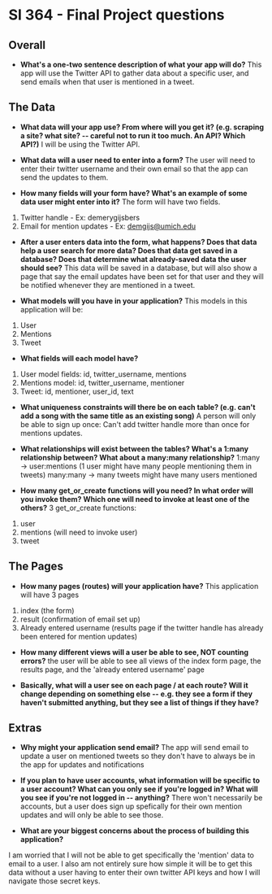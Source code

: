 # SI 364 - Final Project questions

## Overall

* **What's a one-two sentence description of what your app will do?**
This app will use the Twitter API to gather data about a specific user, and send emails when that user is mentioned in a tweet. 

## The Data

* **What data will your app use? From where will you get it? (e.g. scraping a site? what site? -- careful not to run it too much. An API? Which API?)**
I will be using the Twitter API. 

* **What data will a user need to enter into a form?**
The user will need to enter their twitter username and their own email so that the app can send the updates to them. 

* **How many fields will your form have? What's an example of some data user might enter into it?**
The form will have two fields. 
1. Twitter handle - Ex: demerygijsbers
2. Email for mention updates - Ex: demgijs@umich.edu

* **After a user enters data into the form, what happens? Does that data help a user search for more data? Does that data get saved in a database? Does that determine what already-saved data the user should see?**
This data will be saved in a database, but will also show a page that say the email updates have been set for that user and they will be notified whenever they are mentioned in a tweet.  

* **What models will you have in your application?**
This models in this application will be: 
1. User
2. Mentions
3. Tweet

* **What fields will each model have?**
1. User model fields: id, twitter_username, mentions
2. Mentions model: id, twitter_username, mentioner
3. Tweet: id, mentioner, user_id, text 

* **What uniqueness constraints will there be on each table? (e.g. can't add a song with the same title as an existing song)**
A person will only be able to sign up once: Can't add twitter handle more than once for mentions updates. 

* **What relationships will exist between the tables? What's a 1:many relationship between? What about a many:many relationship?**
1:many -> user:mentions (1 user might have many people mentioning them in tweets)
many:many -> many tweets might have many users mentioned 

* **How many get_or_create functions will you need? In what order will you invoke them? Which one will need to invoke at least one of the others?**
3 get_or_create functions:
1. user
2. mentions (will need to invoke user)
3. tweet 

## The Pages

* **How many pages (routes) will your application have?**
This application will have 3 pages
1. index (the form)
2. result (confirmation of email set up)
3. Already entered username (results page if the twitter handle has already been entered for mention updates)

* **How many different views will a user be able to see, NOT counting errors?** the user will be able to see all views of the index form page, the results page, and the 'already entered username' page

* **Basically, what will a user see on each page / at each route? Will it change depending on something else -- e.g. they see a form if they haven't submitted anything, but they see a list of things if they have?**

## Extras

* **Why might your application send email?**
The app will send email to update a user on mentioned tweets so they don't have to always be in the app for updates and notifications

* **If you plan to have user accounts, what information will be specific to a user account? What can you only see if you're logged in? What will you see if you're not logged in -- anything?**
There won't necessarily be accounts, but a user does sign up spefically for their own mention updates and will only be able to see those. 

* **What are your biggest concerns about the process of building this application?**

I am worried that I will not be able to get specifically the 'mention' data to email to a user. I also am not entirely sure how simple it will be to get this data without a user having to enter their own twitter API keys and how I will navigate those secret keys. 